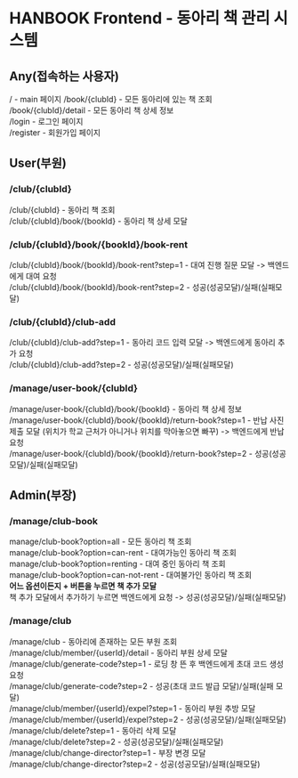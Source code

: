 # HANBOOK Frontend - 동아리 책 관리 시스템

## Any(접속하는 사용자)

/ - main 페이지
/book/{clubId} - 모든 동아리에 있는 책 조회<br>
/book/{clubId}/detail - 모든 동아리 책 상세 정보<br>
/login - 로그인 페이지<br>
/register - 회원가입 페이지<br>

## User(부원)

### /club/{clubId}
/club/{clubId} - 동아리 책 조회<br>
/club/{clubId}/book/{bookId} - 동아리 책 상세 모달<br>

### /club/{clubId}/book/{bookId}/book-rent
/club/{clubId}/book/{bookId}/book-rent?step=1 - 대여 진행 질문 모달 -> 백엔드에게 대여 요청 <br>
/club/{clubId}/book/{bookId}/book-rent?step=2 - 성공(성공모달)/실패(실패모달)

### /club/{clubId}/club-add
/club/{clubId}/club-add?step=1 - 동아리 코드 입력 모달 -> 백엔드에게 동아리 추가 요청 <br>
/club/{clubId}/club-add?step=2 - 성공(성공모달)/실패(실패모달)


### /manage/user-book/{clubId}
/manage/user-book/{clubId}/book/{bookId} - 동아리 책 상세 정보<br>
/manage/user-book/{clubId}/book/{bookId}/return-book?step=1 - 반납 사진 제출 모달 (위치가 학교 근처가 아니거나 위치를 막아놓으면 빠꾸) -> 백엔드에게 반납 요청<br>
/manage/user-book/{clubId}/book/{bookId}/return-book?step=2 - 성공(성공모달)/실패(실패모달)

## Admin(부장)

### /manage/club-book
manage/club-book?option=all - 모든 동아리 책 조회<br>
manage/club-book?option=can-rent - 대여가능인 동아리 책 조회<br>
manage/club-book?option=renting - 대여 중인 동아리 책 조회<br>
manage/club-book?option=can-not-rent - 대여불가인 동아리 책 조회<br>
**어느 옵션이든지 + 버튼을 누르면 책 추가 모달** <br>
책 추가 모달에서 추가하기 누르면 백엔드에게 요청 -> 성공(성공모달)/실패(실패모달)

### /manage/club
/manage/club - 동아리에 존재하는 모든 부원 조회 <br>
/manage/club/member/{userId}/detail - 동아리 부원 상세 모달 <br>
/manage/club/generate-code?step=1 - 로딩 창 뜬 후 백엔드에게 초대 코드 생성 요청<br>
/manage/club/generate-code?step=2 - 성공(초대 코드 발급 모달)/실패(실패 모달)<br>
/manage/club/member/{userId}/expel?step=1 - 동아리 부원 추방 모달 <br>
/manage/club/member/{userId}/expel?step=2 - 성공(성공모달)/실패(실패모달) <br>
/manage/club/delete?step=1 - 동아리 삭제 모달 <br>
/manage/club/delete?step=2 - 성공(성공모달)/실패(실패모달) <br>
/manage/club/change-director?step=1 - 부장 변경 모달 <br>
/manage/club/change-director?step=2 - 성공(성공모달)/실패(실패모달) <br>







